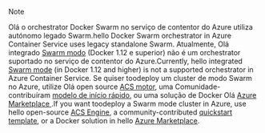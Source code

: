 > [!NOTE]
> <span data-ttu-id="59bcd-101">Olá o orchestrator Docker Swarm no serviço de contentor do Azure utiliza autónomo legado Swarm.</span><span class="sxs-lookup"><span data-stu-id="59bcd-101">hello Docker Swarm orchestrator in Azure Container Service uses legacy standalone Swarm.</span></span> <span data-ttu-id="59bcd-102">Atualmente, Olá integrado [Swarm modo](https://docs.docker.com/engine/swarm/) (Docker 1.12 e superior) não é um orchestrator suportado no serviço de contentor do Azure.</span><span class="sxs-lookup"><span data-stu-id="59bcd-102">Currently, hello integrated [Swarm mode](https://docs.docker.com/engine/swarm/) (in Docker 1.12 and higher) is not a supported orchestrator in Azure Container Service.</span></span> <span data-ttu-id="59bcd-103">Se quiser toodeploy um cluster de modo Swarm no Azure, utilize Olá open source [ACS motor](https://github.com/Azure/acs-engine/blob/master/docs/swarmmode.md), uma Comunidade-contribuíram [modelo de início rápido](https://azure.microsoft.com/resources/templates/101-acsengine-swarmmode/), ou uma solução de Docker Olá [Azure Marketplace ](https://azuremarketplace.microsoft.com).</span><span class="sxs-lookup"><span data-stu-id="59bcd-103">If you want toodeploy a Swarm mode cluster in Azure, use hello open-source [ACS Engine](https://github.com/Azure/acs-engine/blob/master/docs/swarmmode.md), a community-contributed [quickstart template](https://azure.microsoft.com/resources/templates/101-acsengine-swarmmode/), or a Docker solution in hello [Azure Marketplace](https://azuremarketplace.microsoft.com).</span></span>
> 
> 

